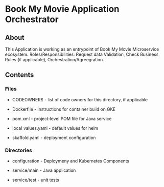 # Book My Movie Application Orchestrator

## About

This Application is working as an entrypoint of Book My Movie Microservice ecosystem. Roles/Responsibilities: Request data Validation, Check Business Rules (if applicable), Orchestration/Agreegration.

## Contents

### Files

* CODEOWNERS - list of code owners for this directory, if applicable

* Dockerfile - instructions for container build on GKE

* pom.xml - project-level POM file for Java service

* local_values.yaml - default values for helm

* skaffold.yaml - deployment configuration

### Directories

* configuration - Deploymeny and Kubernetes Components

* service/main - Java application

* service/test - unit tests